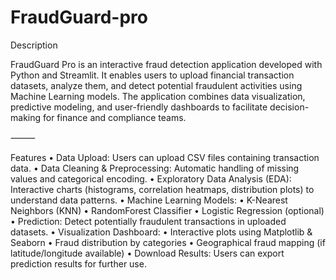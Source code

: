 # FraudGuard-pro

Description

FraudGuard Pro is an interactive fraud detection application developed with Python and Streamlit.
It enables users to upload financial transaction datasets, analyze them, and detect potential fraudulent activities using Machine Learning models.
The application combines data visualization, predictive modeling, and user-friendly dashboards to facilitate decision-making for finance and compliance teams.

⸻

Features
	•	Data Upload: Users can upload CSV files containing transaction data.
	•	Data Cleaning & Preprocessing: Automatic handling of missing values and categorical encoding.
	•	Exploratory Data Analysis (EDA): Interactive charts (histograms, correlation heatmaps, distribution plots) to understand data patterns.
	•	Machine Learning Models:
	•	K-Nearest Neighbors (KNN)
	•	RandomForest Classifier
	•	Logistic Regression (optional)
	•	Prediction: Detect potentially fraudulent transactions in uploaded datasets.
	•	Visualization Dashboard:
	•	Interactive plots using Matplotlib & Seaborn
	•	Fraud distribution by categories
	•	Geographical fraud mapping (if latitude/longitude available)
	•	Download Results: Users can export prediction results for further use.
